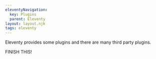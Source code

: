 ```yaml
---
eleventyNavigation:
  key: Plugins
  parent: Eleventy
layout: layout.njk
tags: eleventy
---
```


Eleventy provides some plugins and there are many third party plugins.

FINISH THIS!

